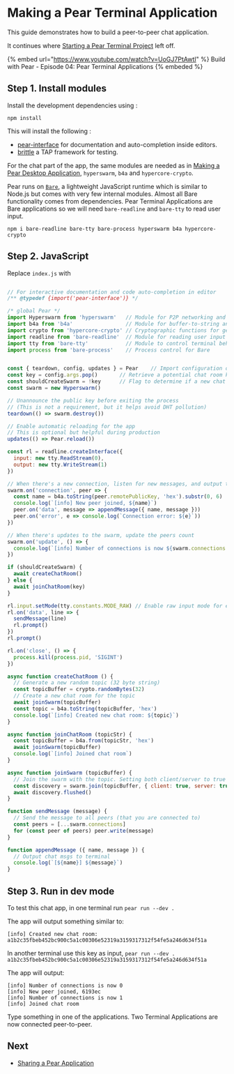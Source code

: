 # Making a Pear Terminal Application

This guide demonstrates how to build a peer-to-peer chat application.

It continues where [Starting a Pear Terminal Project](./starting-a-pear-terminal-project.md) left off.

{% embed url="https://www.youtube.com/watch?v=UoGJ7PtAwtI" %} Build with Pear - Episode 04: Pear Terminal Applications {% embeded %}

## Step 1. Install modules

Install the development dependencies using :
```
npm install
```
This will install the following : 
- [pear-interface](https://github.com/holepunchto/pear-interface) for documentation and auto-completion inside editors.
- [brittle](https://github.com/holepunchto/brittle) a TAP framework for testing.

For the chat part of the app, the same modules are needed as in [Making a Pear Desktop Application](./making-a-pear-desktop-app.md), `hyperswarm`, `b4a` and  `hypercore-crypto`.

Pear runs on [`Bare`](https://github.com/holepunchto/bare), a lightweight JavaScript runtime which is similar to Node.js but comes with very few internal modules. Almost all Bare functionality comes from dependencies. Pear Terminal Applications are Bare applications so we will need `bare-readline` and `bare-tty` to read user input.


```
npm i bare-readline bare-tty bare-process hyperswarm b4a hypercore-crypto
```

## Step 2. JavaScript

Replace `index.js` with

``` js

// For interactive documentation and code auto-completion in editor
/** @typedef {import('pear-interface')} */ 

/* global Pear */
import Hyperswarm from 'hyperswarm'   // Module for P2P networking and connecting peers
import b4a from 'b4a'                 // Module for buffer-to-string and vice-versa conversions 
import crypto from 'hypercore-crypto' // Cryptographic functions for generating the key in app
import readline from 'bare-readline'  // Module for reading user input in terminal
import tty from 'bare-tty'            // Module to control terminal behavior
import process from 'bare-process'    // Process control for Bare


const { teardown, config, updates } = Pear    // Import configuration options, updates and cleanup functions from Pear
const key = config.args.pop()       // Retrieve a potential chat room key from command-line arguments
const shouldCreateSwarm = !key      // Flag to determine if a new chat room should be created
const swarm = new Hyperswarm()

// Unannounce the public key before exiting the process
// (This is not a requirement, but it helps avoid DHT pollution)
teardown(() => swarm.destroy())

// Enable automatic reloading for the app
// This is optional but helpful during production
updates(() => Pear.reload())

const rl = readline.createInterface({
  input: new tty.ReadStream(0),
  output: new tty.WriteStream(1)
})

// When there's a new connection, listen for new messages, and output them to the terminal
swarm.on('connection', peer => {
  const name = b4a.toString(peer.remotePublicKey, 'hex').substr(0, 6)
  console.log(`[info] New peer joined, ${name}`)
  peer.on('data', message => appendMessage({ name, message }))
  peer.on('error', e => console.log(`Connection error: ${e}`))
})

// When there's updates to the swarm, update the peers count
swarm.on('update', () => {
  console.log(`[info] Number of connections is now ${swarm.connections.size}`)
})

if (shouldCreateSwarm) {
  await createChatRoom()
} else {
  await joinChatRoom(key)
}

rl.input.setMode(tty.constants.MODE_RAW) // Enable raw input mode for efficient key reading
rl.on('data', line => {
  sendMessage(line)
  rl.prompt()
})
rl.prompt()

rl.on('close', () => {
  process.kill(process.pid, 'SIGINT')
})

async function createChatRoom () {
  // Generate a new random topic (32 byte string)
  const topicBuffer = crypto.randomBytes(32)
  // Create a new chat room for the topic
  await joinSwarm(topicBuffer)
  const topic = b4a.toString(topicBuffer, 'hex')
  console.log(`[info] Created new chat room: ${topic}`)
}

async function joinChatRoom (topicStr) {
  const topicBuffer = b4a.from(topicStr, 'hex')
  await joinSwarm(topicBuffer)
  console.log(`[info] Joined chat room`)
}

async function joinSwarm (topicBuffer) {
  // Join the swarm with the topic. Setting both client/server to true means that this app can act as both.
  const discovery = swarm.join(topicBuffer, { client: true, server: true })
  await discovery.flushed()
}

function sendMessage (message) {
  // Send the message to all peers (that you are connected to)
  const peers = [...swarm.connections]
  for (const peer of peers) peer.write(message)
}

function appendMessage ({ name, message }) {
  // Output chat msgs to terminal
  console.log(`[${name}] ${message}`)
}
```

## Step 3. Run in dev mode

To test this chat app, in one terminal run `pear run --dev .`

The app will output something similar to:

```
[info] Created new chat room: a1b2c35fbeb452bc900c5a1c00306e52319a3159317312f54fe5a246d634f51a
```

In another terminal use this key as input, `pear run --dev . a1b2c35fbeb452bc900c5a1c00306e52319a3159317312f54fe5a246d634f51a`

The app will output:

```
[info] Number of connections is now 0
[info] New peer joined, 6193ec
[info] Number of connections is now 1
[info] Joined chat room
```

Type something in one of the applications. Two Terminal Applications are now connected peer-to-peer.

## Next

* [Sharing a Pear Application](./sharing-a-pear-app.md)